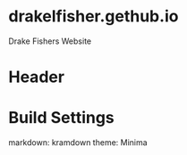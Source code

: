 # drakelfisher.gethub.io
Drake Fishers Website

# Header

# Build Settings
markdown: kramdown
theme: Minima
